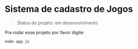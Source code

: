<h1> Sistema de cadastro de Jogos</h1>

>Status do projeto: em desenvolvimento

Pra rodar esse projeto por favor digite:
```
node app.js
```
